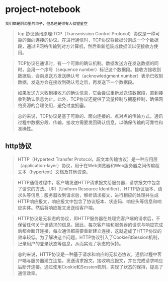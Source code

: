 # project-notebook
~~~
我们都是阴沟里的虫子，但总还是得有人仰望星空 
~~~



> tcp 协议通讯原理:TCP（Transmission Control Protocol）协议是一种可靠的面向连接的协议。在进行通信时，TCP协议将数据分割成一个个数据段，通过IP网络传输到对方计算机，然后重新组装成数据流以便接收方使用。

> TCP协议在通讯时，有一个可靠的确认机制。数据发送方在发送数据的同时，会用一个序号（sequence number）标记这个数据段。接收方接收到数据后，会向发送方发送确认号（acknowledgment number）表示已收到数据。发送方会在接收到确认号之后，再发送下一个数据段。

> 如果发送方未收到接收方的确认信息，它会尝试重新发送该数据段，直到接收到确认信息为止。此外，TCP协议还提供了流量控制与拥塞控制，确保网络资源的合理使用，避免过度拥塞。

> 总的来说，TCP协议是基于可靠的、面向连接的、点对点的传输方式，通讯过程中数据分段、传输，接收方需要发回确认信息，以确保传输的可靠性和准确性。

## http协议
> HTTP（Hypertext Transfer Protocol，超文本传输协议）是一种应用层（application-layer）协议，用于在Web浏览器和Web服务器之间传输超文本（hypertext）文档及其他资源。

> HTTP通信过程中，客户端发送HTTP请求报文给服务器，请求报文中包含了请求的方法、URI（Uniform Resource Identifier）、HTTP协议版本、请求头等信息；服务器收到请求后，解析请求报文，进行相应的处理并生成HTTP响应报文，响应报文中包含了协议版本、状态码、响应头等信息和响应实体。然后将响应报文发送给客户端。

> HTTP协议是无状态的协议，即HTTP服务器在处理完客户端的请求后，不保留任何关于该请求的信息。因此，每次客户端和服务器的请求与响应完成后都会断开连接，每次通信都需要重新建立连接，这就造成了HTTP协议的效率较低。为了解决这个问题，HTTP协议引入了Cookie和Session机制，记录用户的登录状态等信息，从而实现了状态的保持。

> 总的来说，HTTP协议是一种基于请求和响应的无状态协议，通信过程中客户端与服务器建立连接，发送请求报文，接收响应报文，并在完成请求响应后断开连接。通过使用Cookie和Session机制，实现了状态的保持，提高了通信效率。

